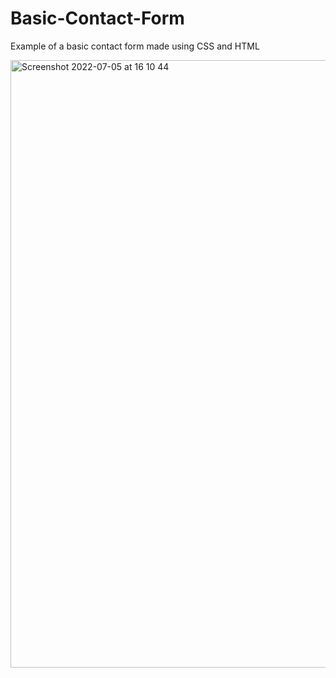 # Basic-Contact-Form

Example of a basic contact form made using CSS and HTML 

<img width="972" alt="Screenshot 2022-07-05 at 16 10 44" src="https://user-images.githubusercontent.com/100855706/177360067-77ea056c-9ebf-4249-bfdb-f12a66179387.png">

